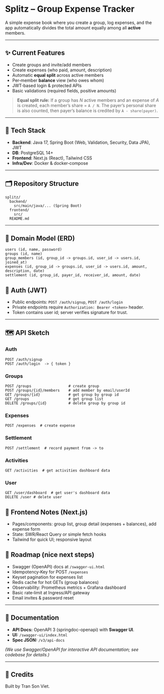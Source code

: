 # Splitz – Group Expense Tracker

A simple expense book where you create a group, log expenses, and the app automatically divides the total amount equally among all **active** members.

---

## ✨ Current Features

- Create groups and invite/add members
- Create expenses (who paid, amount, description)
- Automatic **equal split** across active members
- Per‑member **balance** view (who owes whom)
- JWT‑based login & protected APIs
- Basic validations (required fields, positive amounts)

> **Equal split rule:** If a group has _N_ active members and an expense of _A_ is created, each member’s share = `A / N`. The payer’s personal share is also counted, then payer’s balance is credited by `A - share(payer)`.

---

## 🧱 Tech Stack

- **Backend**: Java 17, Spring Boot (Web, Validation, Security, Data JPA), JWT
- **DB**: PostgreSQL 14+
- **Frontend**: Next.js (React), Tailwind CSS
- **Infra/Dev**: Docker & docker‑compose

---

## 🗂️ Repository Structure

```
splitz/
  backend/
    src/main/java/... (Spring Boot)
  frontend/
    src/
  README.md
```

---

## 🧠 Domain Model (ERD)

```
users (id, name, password)
groups (id, name)
group_members (id, group_id -> groups.id, user_id -> users.id, joined_at)
expenses (id, group_id -> groups.id, user_id -> users.id, amount, description, date)
settlement (id, group_id, payer_id, receiver_id, amount, date)
```

## 🔐 Auth (JWT)

- Public endpoints: `POST /auth/signup`, `POST /auth/login`
- Private endpoints require `Authorization: Bearer <token>` header.
- Token contains user id; server verifies signature for trust.

---

## 🗺️ API Sketch

### Auth

```http
POST /auth/signup
POST /auth/login  -> { token }
```

### Groups

```http
POST /groups                 # create group
POST /groups/{id}/members    # add member by email/userId
GET /groups/{id}             # get group by group id
GET /groups                  # get group list
DELETE /groups/{id}          # delete group by group id

```

### Expenses

```http
POST /expenses  # create expense
```

### Settlement

```http
POST /settlement  # record payment from -> to
```

### Activities

```http
GET /activities  # get activities dashboard data
```

### User

```http
GET /user/dashboard  # get user's dashboard data
DELETE /user # delete user
```

## 🧩 Frontend Notes (Next.js)

- Pages/components: group list, group detail (expenses + balances), add expense form
- State: SWR/React Query or simple fetch hooks
- Tailwind for quick UI; responsive layout

## 🔭 Roadmap (nice next steps)

- Swagger (OpenAPI) docs at `/swagger-ui.html`
- Idempotency‑Key for POST `/expenses`
- Keyset pagination for expenses list
- Redis cache for hot GETs (group balances)
- Observability: Prometheus metrics + Grafana dashboard
- Basic rate‑limit at Ingress/API gateway
- Email invites & password reset

---

## 📘 Documentation

- **API Docs:** OpenAPI 3 (springdoc-openapi) with **Swagger UI**.
- **UI:** `/swagger-ui/index.html`
- **Spec JSON:** `/v3/api-docs`

_(We use Swagger/OpenAPI for interactive API documentation; see codebase for details.)_

---

## 🙌 Credits

Built by Tran Son Viet.
